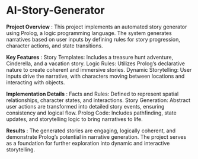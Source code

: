 # AI-Story-Generator
**Project Overview** : 
This project implements an automated story generator using Prolog, a logic programming language. The system generates narratives based on user inputs by defining rules for story progression, character actions, and state transitions.


**Key Features** : 
Story Templates: Includes a treasure hunt adventure, Cinderella, and a vacation story.
Logic Rules: Utilizes Prolog’s declarative nature to create coherent and immersive stories.
Dynamic Storytelling: User inputs drive the narrative, with characters moving between locations and interacting with objects.

**Implementation Details** :
Facts and Rules: Defined to represent spatial relationships, character states, and interactions.
Story Generation: Abstract user actions are transformed into detailed story events, ensuring consistency and logical flow.
Prolog Code: Includes pathfinding, state updates, and storytelling logic to bring narratives to life.


**Results** :
The generated stories are engaging, logically coherent, and demonstrate Prolog’s potential in narrative generation. The project serves as a foundation for further exploration into dynamic and interactive storytelling.
